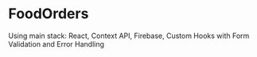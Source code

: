 # FoodOrders
Using main stack: React, Context API, Firebase, Custom Hooks with Form Validation and Error Handling
